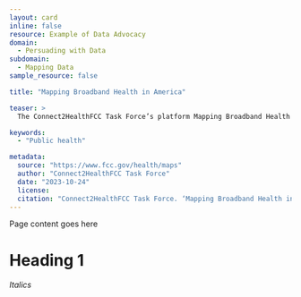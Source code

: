 ```yaml
---
layout: card
inline: false
resource: Example of Data Advocacy
domain:
  - Persuading with Data
subdomain:
  - Mapping Data
sample_resource: false

title: "Mapping Broadband Health in America"

teaser: >
  The Connect2HealthFCC Task Force’s platform Mapping Broadband Health in America 2023 allows users to visualize, intersect, and analyze broadband and health data at the national, state and county levels – informing policy and program prescriptions, future innovations, and investment decisions. This data visualization tool is especially timely given the recent COVID-19 national public health emergency, when telehealth became increasingly critical to meeting the needs of Americans, especially those residing in rural areas. This experience shifted the way in which many Americans access healthcare. The 2023 release reflects an important expansion and update of the platform to include maternal health data and opioid mortality rates.  Additionally, the platform now provides more advanced visualizations and analytic functionalities. The updated architecture and methodology allow users greater flexibility and control, as the broadband health space evolves.

keywords:
  - "Public health"

metadata:
  source: "https://www.fcc.gov/health/maps"
  author: "Connect2HealthFCC Task Force"
  date: "2023-10-24"
  license: 
  citation: "Connect2HealthFCC Task Force. ‘Mapping Broadband Health in America.’ Federal Communications Commission, 24 Oct. 2023, https://www.fcc.gov/health/maps."
---
```


Page content goes here

# Heading 1

_Italics_
